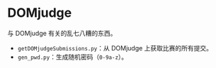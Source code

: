 # DOMjudge

与 DOMjudge 有关的乱七八糟的东西。

- `getDOMjudgeSubmissions.py`：从 DOMjudge 上获取比赛的所有提交。
- `gen_pwd.py`：生成随机密码（`0-9a-z`）。
